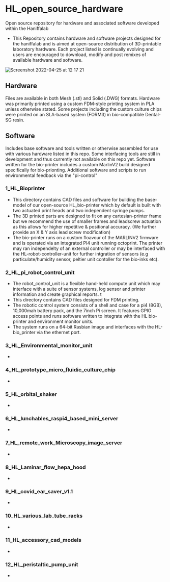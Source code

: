 # HL_open_source_hardware
Open source repository for hardware and associated software developed within the Haniffalab

 - This Repository contains hardware and software projects designed for the haniffalab and is aimed at open-source distribution of 3D-printable laboratory hardware.
  Each project listed is continually evolving and users are encouraged to download, modify and post remixes of available hardware and software.

![Screenshot 2022-04-25 at 12 17 21](https://user-images.githubusercontent.com/46449131/165078795-26e6ce80-b388-4947-9ef0-6dd878fc8f60.png)

## Hardware
Files are available in both Mesh (.stl) and Solid (.DWG) formats. Hardware was primarily printed using a custom FDM-style printing system in PLA unless otherwise stated. 
Some projects including the custom culture chips were printed on an SLA-based system (FORM3) in bio-compatible Dental-SG resin.

## Software
Includes base software and tools written or otherwise assembled for use with various hardware listed in this repo. Some interfacing tools are still in development and thus currently not available on this repo yet.
Software written for the bio-printer includes a custom MarlinV2 build designed specifically for bio-prionting.
Additional software and scripts to run environmental feedback via the "pi-control"

### 1_HL_Bioprinter
- This directory contains CAD files and software for building the base-model of our open-source HL_bio-printer which by default is built with two actuated print heads and two independent syringe pumps. 
- The 3D printed parts are designed to fit on any cartesian-printer frame but we recommend the use of smaller frames and leadscrew actuation as this allows for higher repetitive & positional accuracy. (We further provide an X & Y axis lead screw modification)
- The bio-printer runs on a custom floavour of the MARLINV2 firmware and is operated via an integrated PI4 unit running octoprint. The printer may ran independelty of an external controller or may be interfaced with the HL-robot-controller-unit for further intgration of sensors (e.g particulate/humidity sensor, peltier unit contoller for the bio-inks etc).

### 2_HL_pi_robot_control_unit
- The robot_control_unit is a flexible hand-held compute unit which may interface with a suite of sensor systems, log sensor and printer information and create graphical reports. t
- This directory contains CAD files designed for FDM printing. 
- The robotic control system consists of a shell and case for a pi4 (8GB), 10,000mah battery pack, and the 7inch Pi screen. It features GPIO access points and runs software written to integrate with the HL bio-printer and environment monitor units.
- The system runs on a 64-bit Rasbian image and interfaces with the HL-bio_printer via the ethernet port. 

### 3_HL_Environmental_monitor_unit
- 
### 4_HL_prototype_micro_fluidic_culture_chip
- 
### 5_HL_orbital_shaker
- 
### 6_HL_lunchables_raspi4_based_mini_server
- 
### 7_HL_remote_work_Microscopy_image_server
- 
### 8_HL_Laminar_flow_hepa_hood
- 
### 9_HL_covid_ear_saver_v1.1
- 
### 10_HL_various_lab_tube_racks
- 
### 11_HL_accessory_cad_models
- 
### 12_HL_peristaltic_pump_unit
- 


